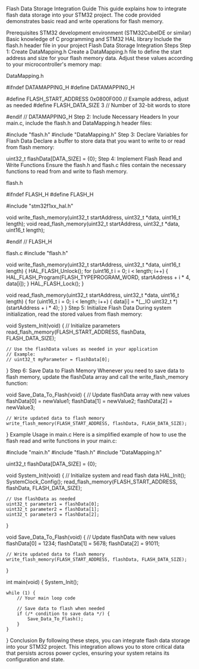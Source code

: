 Flash Data Storage Integration Guide
This guide explains how to integrate flash data storage into your STM32 project. The code provided demonstrates basic read and write operations for flash memory.

Prerequisites
STM32 development environment (STM32CubeIDE or similar)
Basic knowledge of C programming and STM32 HAL library
Include the flash.h header file in your project
Flash Data Storage Integration Steps
Step 1: Create DataMapping.h
Create a DataMapping.h file to define the start address and size for your flash memory data. Adjust these values according to your microcontroller's memory map:

DataMapping.h

#ifndef DATAMAPPING_H
#define DATAMAPPING_H

#define FLASH_START_ADDRESS 0x0800F000 // Example address, adjust as needed
#define FLASH_DATA_SIZE 3 // Number of 32-bit words to store

#endif // DATAMAPPING_H
Step 2: Include Necessary Headers
In your main.c, include the flash.h and DataMapping.h header files:


#include "flash.h"
#include "DataMapping.h"
Step 3: Declare Variables for Flash Data
Declare a buffer to store data that you want to write to or read from flash memory:


uint32_t flashData[DATA_SIZE] = {0};
Step 4: Implement Flash Read and Write Functions
Ensure the flash.h and flash.c files contain the necessary functions to read from and write to flash memory.

flash.h

#ifndef FLASH_H
#define FLASH_H

#include "stm32f1xx_hal.h"

void write_flash_memory(uint32_t startAddress, uint32_t *data, uint16_t length);
void read_flash_memory(uint32_t startAddress, uint32_t *data, uint16_t length);

#endif // FLASH_H

flash.c
#include "flash.h"

void write_flash_memory(uint32_t startAddress, uint32_t *data, uint16_t length) {
    HAL_FLASH_Unlock();
    for (uint16_t i = 0; i < length; i++) {
        HAL_FLASH_Program(FLASH_TYPEPROGRAM_WORD, startAddress + i * 4, data[i]);
    }
    HAL_FLASH_Lock();
}

void read_flash_memory(uint32_t startAddress, uint32_t *data, uint16_t length) {
    for (uint16_t i = 0; i < length; i++) {
        data[i] = *(__IO uint32_t *)(startAddress + i * 4);
    }
}
Step 5: Initialize Flash Data
During system initialization, read the stored values from flash memory:


void System_Init(void) {
    // Initialize parameters
    read_flash_memory(FLASH_START_ADDRESS, flashData, FLASH_DATA_SIZE);

    // Use the flashData values as needed in your application
    // Example:
    // uint32_t myParameter = flashData[0];
}
Step 6: Save Data to Flash Memory
Whenever you need to save data to flash memory, update the flashData array and call the write_flash_memory function:


void Save_Data_To_Flash(void) {
    // Update flashData array with new values
    flashData[0] = newValue1;
    flashData[1] = newValue2;
    flashData[2] = newValue3;

    // Write updated data to flash memory
    write_flash_memory(FLASH_START_ADDRESS, flashData, FLASH_DATA_SIZE);
}
Example Usage in main.c
Here is a simplified example of how to use the flash read and write functions in your main.c:

#include "main.h"
#include "flash.h"
#include "DataMapping.h"

uint32_t flashData[DATA_SIZE] = {0};

void System_Init(void) {
    // Initialize system and read flash data
    HAL_Init();
    SystemClock_Config();
    read_flash_memory(FLASH_START_ADDRESS, flashData, FLASH_DATA_SIZE);

    // Use flashData as needed
    uint32_t parameter1 = flashData[0];
    uint32_t parameter2 = flashData[1];
    uint32_t parameter3 = flashData[2];
}

void Save_Data_To_Flash(void) {
    // Update flashData with new values
    flashData[0] = 1234;
    flashData[1] = 5678;
    flashData[2] = 91011;

    // Write updated data to flash memory
    write_flash_memory(FLASH_START_ADDRESS, flashData, FLASH_DATA_SIZE);
}

int main(void) {
    System_Init();

    while (1) {
        // Your main loop code

        // Save data to flash when needed
        if (/* condition to save data */) {
            Save_Data_To_Flash();
        }
    }
}
Conclusion
By following these steps, you can integrate flash data storage into your STM32 project. This integration allows you to store critical data that persists across power cycles, ensuring your system retains its configuration and state.
